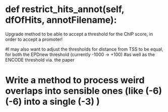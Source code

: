 #    def restrict_hits_annot(self, dfOfHits, annotFilename):Upgrade method to be able to accept a threshold for the ChIP score, in order to accept a promoter!#I may also want to adjust the thresholds for distance from TSS to be equal, for both the EPDnew threshold (currently -1000 -> +100)#as well as the ENCODE threshold via. the paper# Write a method to process weird overlaps into sensible ones (like (-6) (-6) into a single (-3) ) 